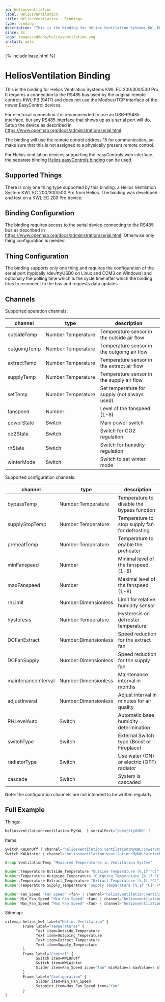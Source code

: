 ```yaml
---
id: heliosventilation
label: HeliosVentilation
title: HeliosVentilation - Bindings
type: binding
description: "This is the binding for Helios Ventilation Systems KWL EC 200/300/500 Pro."
since: 3x
logo: images/addons/heliosventilation.png
install: auto
---
```


<!-- Attention authors: Do not edit directly. Please add your changes to the appropriate source repository -->

{% include base.html %}

<AddonLogo />

# HeliosVentilation Binding

This is the binding for Helios Ventilation Systems KWL EC 200/300/500 Pro.
It requires a connection to the RS485 bus used by the original remote controls KWL-FB (9417) and does not use the Modbus/TCP interface of the newer EasyControl devices.

For electrical connection it is recommended to use an USB-RS485 interface, but any RS485 interface that shows up as a serial port will do.
Setup the device as described in <https://www.openhab.org/docs/administration/serial.html>.

The binding will use the remote control address 15 for communication, so make sure that this is not assigned to a physically present remote control.

For Helios ventilation devices supporting the easyControls web interface, the separate binding [Helios easyControls binding](https://www.openhab.org/addons/bindings/modbus.helioseasycontrols/) can be used.

## Supported Things

There is only one thing type supported by this binding: a Helios Ventilation System KWL EC 200/300/500 Pro from Helios.
The binding was developed and test on a KWL EC 200 Pro device.

## Binding Configuration

The binding requires access to the serial device connecting to the RS485 bus as described in <https://www.openhab.org/docs/administration/serial.html>.
Otherwise only thing configuration is needed.

## Thing Configuration

The binding supports only one thing and requires the configuration of the serial port (typically /dev/ttyUSB0 on Linux and COM3 on Windows) and optionally the polling time which is the cycle time after which the binding tries to reconnect to the bus and requests data updates.

## Channels

Supported operation channels:

| channel            | type                 | description                                   |
|--------------------|----------------------|-----------------------------------------------|
| outsideTemp        | Number:Temperature   | Temperature sensor in the outside air flow    |
| outgoingTemp       | Number:Temperature   | Temperature sensor in the outgoing air flow   |
| extractTemp        | Number:Temperature   | Temperature sensor in the extract air flow    |
| supplyTemp         | Number:Temperature   | Temperature sensor in the supply air flow     |
| setTemp            | Number:Temperature   | Set temperature for supply (not always used)  |
| fanspeed           | Number               | Level of the fanspeed (1-8)                   |
| powerState         | Switch               | Main power switch                             |
| co2State           | Switch               | Switch for CO2 regulation                     |
| rhState            | Switch               | Switch for humidity regulation                |
| winterMode         | Switch               | Switch to set winter mode                     |

Supported configuration channels:

| channel            | type                 | description                                   |
|--------------------|----------------------|-----------------------------------------------|
| bypassTemp         | Number:Temperature   | Temperature to disable the bypass function    |
| supplyStopTemp     | Number:Temperature   | Temperature to stop supply fan for defrosting |
| preheatTemp        | Number:Temperature   | Temperature to enable the preheater           |
| minFanspeed        | Number               | Minimal level of the fanspeed (1-8)           |
| maxFanspeed        | Number               | Maximal level of the fanspeed (1-8)           |
| rhLimit            | Number:Dimensionless | Limit for relative humidity sensor            |
| hysteresis         | Number:Temperature   | Hysteresis on defroster temperature           |
| DCFanExtract       | Number:Dimensionless | Speed reduction for the extract fan           |
| DCFanSupply        | Number:Dimensionless | Speed reduction for the supply fan            |
| maintenanceInterval| Number:Dimensionless | Maintenance interval in months                |
| adjustInveral      | Number:Dimensionless | Adjust interval in minutes for air quality    |
| RHLevelAuto        | Switch               | Automatic base humidity determination         |
| switchType         | Switch               | External Switch type (Boost or Fireplace)     |
| radiatorType       | Switch               | Use water (ON) or electric (OFF) radiator     |
| cascade            | Switch               | System is cascaded                            |

Note: the configuration channels are not intended to be written regularly.

## Full Example

Things:

```java
heliosventilation:ventilation:MyKWL  [ serialPort="/dev/ttyUSB0" ]
```

Items:

```java
Switch KWLOnOff { channel="heliosventilation:ventilation:MyKWL:powerState" }
Switch KWLWinter { channel="heliosventilation:ventilation:MyKWL:winterMode" }

Group VentilationTemp "Measured Temperatures in Ventilation System"

Number:Temperature Outside_Temperature "Outside Temperature [%.1f °C]" <temperature> (VentilationTemp) { channel="heliosventilation:ventilation:MyKWL:outsideTemp" }
Number:Temperature Outgoing_Temperature "Outgoing Temperature [%.1f °C]" <temperature> (VentilationTemp) { channel="heliosventilation:ventilation:MyKWL:outgoingTemp" }
Number:Temperature Extract_Temperature "Extract Temperature [%.1f °C]" <temperature> (VentilationTemp) { channel="heliosventilation:ventilation:MyKWL:extractTemp" }
Number:Temperature Supply_Temperature "Supply Temperature [%.1f °C]" <temperature> (VentilationTemp) { channel="heliosventilation:ventilation:MyKWL:supplyTemp" }

Number Fan_Speed "Fan Speed" <fan> { channel="heliosventilation:ventilation:MyKWL:fanspeed" }
Number Min_Fan_Speed "Min Fan Speed" <fan> { channel="heliosventilation:ventilation:MyKWL:minFanspeed" }
Number Max_Fan_Speed "Max Fan Speed" <fan> { channel="heliosventilation:ventilation:MyKWL:maxFanspeed" }

```

Sitemap:

```perl
sitemap helios_kwl label="Helios Ventilation" {
        Frame label="Temperatures" {
              Text item=Outside_Temperature
              Text item=Outgoing_Temperature
              Text item=Extract_Temperature
              Text item=Supply_Temperature
        }
        Frame label="Control" {
              Switch item=KWLOnOff
              Switch item=KWLWinter
              Slider item=Fan_Speed icon="fan" minValue=1 maxValue=8 step=1
        }
        Frame label="Configuration" {
              Slider item=Min_Fan_Speed
              Setpoint item=Max_Fan_Speed icon="fan"
        }
}
```
